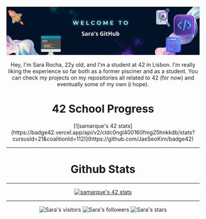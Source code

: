 <p align="center">
<img src="https://raw.githubusercontent.com/SaraIMRocha/SaraIMRocha/main/img/temp.png" width="700px">

<p align="center">
Hey, I'm Sara Rocha, 22y old, and I'm a student at 42 in Lisbon. I'm really liking the experience so far both as a former pisciner and as a student. You can check my projects on my repositories all related to 42 (for now) and eventually some of my own (i hope).

<h1 style="text-align:center;">42 School Progress</h1>

<div align="center">
[![samarque's 42 stats](https://badge42.vercel.app/api/v2/cldc0ngl400160fmg25hnkkdb/stats?cursusId=21&coalitionId=112)](https://github.com/JaeSeoKim/badge42)
</div>

---

<h1 style="text-align:center;">Github Stats</h1>

---

<div align="center">

<a href="https://github.com/JaeSeoKim/badge42"><img src="https://badge42.vercel.app/api/v2/cldc0ngl400160fmg25hnkkdb/stats?cursusId=21&coalitionId=112" alt="samarque's 42 stats" /></a>
  
</div>

---  
  
<p align="center">
<img alt="Sara's visitors" src="https://komarev.com/ghpvc/?username=SaraIMRocha&color=blue&style=flat&label=visitors" />
<img alt="Sara's followers" src="https://img.shields.io/github/followers/SaraIMRocha?color=blue" />
<img alt="Sara's stars" src="https://img.shields.io/github/stars/SaraIMRocha?color=blue" />
</p>

